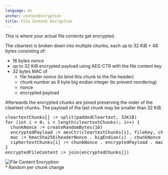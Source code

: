```yaml
---
language: en
anchor: contentEncryption
title: File Content Encryption
---
```

<p class="lead">This is where your actual file contents get encrypted.</p>

The cleartext is broken down into multiple chunks, each up to 32 KiB + 48 bytes consisting of:

- 16 bytes nonce
- up to 32 KiB encrypted payload using AES-CTR with the file content key
- 32 bytes MAC of
  - file header nonce (to bind this chunk to the file header)
  - chunk number as 8 byte big endian integer (to prevent reordering)
  - nonce
  - encrypted payload

Afterwards the encrypted chunks are joined preserving the order of the cleartext chunks. The payload of the last chunk may be smaller than 32 KiB.

<pre>
cleartextChunks[] := split(paddedCleartext, 32KiB)
for (int i = 0; i < length(cleartextChunks); i++) {
  chunkNonce := createRandomBytes(16)
  encryptedPayload := aesCtr(cleartextChunks[i], fileKey, chunkNonce)
  mac := hmacSha256(headerNonce . bigEndian(i) . chunkNonce . encryptedPayload, macMasterKey)
  ciphertextChunks[i] := chunkNonce . encryptedPayload . mac
}
encryptedFileContent := join(encryptedChunks[])
</pre>

<img src="/img/architecture/file-content-encryption.png" srcset="/img/architecture/file-content-encryption.png 1x, /img/architecture/file-content-encryption@2x.png 2x" alt="File Content Encryption" />
<figcaption>* Random per chunk change</figcaption>
